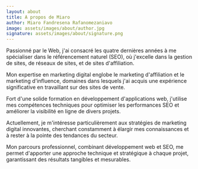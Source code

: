 ```yaml
---
layout: about
title: A propos de Miaro
author: Miaro Fandresena Rafanomezaniavo
image: assets/images/about/author.jpg
signature: assets/images/about/signature.png
---
```


Passionné par le Web, j'ai consacré les quatre dernières années à me spécialiser dans le référencement naturel (SEO), où j'excelle dans la gestion de sites, de réseaux de sites, et de sites d'affiliation.

Mon expertise en marketing digital englobe le marketing d'affiliation et le marketing d'influence, domaines dans lesquels j'ai acquis une expérience significative en travaillant sur des sites de vente.

Fort d'une solide formation en développement d'applications web, j'utilise mes compétences techniques pour optimiser les performances SEO et améliorer la visibilité en ligne de divers projets.

Actuellement, je m'intéresse particulièrement aux stratégies de marketing digital innovantes, cherchant constamment à élargir mes connaissances et à rester à la pointe des tendances du secteur.

Mon parcours professionnel, combinant développement web et SEO, me permet d'apporter une approche technique et stratégique à chaque projet, garantissant des résultats tangibles et mesurables.